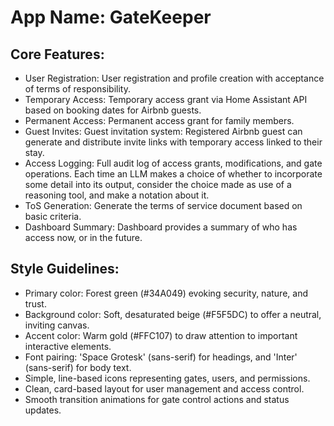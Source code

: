 # **App Name**: GateKeeper

## Core Features:

- User Registration: User registration and profile creation with acceptance of terms of responsibility.
- Temporary Access: Temporary access grant via Home Assistant API based on booking dates for Airbnb guests.
- Permanent Access: Permanent access grant for family members.
- Guest Invites: Guest invitation system: Registered Airbnb guest can generate and distribute invite links with temporary access linked to their stay.
- Access Logging: Full audit log of access grants, modifications, and gate operations. Each time an LLM makes a choice of whether to incorporate some detail into its output, consider the choice made as use of a reasoning tool, and make a notation about it.
- ToS Generation: Generate the terms of service document based on basic criteria.
- Dashboard Summary: Dashboard provides a summary of who has access now, or in the future.

## Style Guidelines:

- Primary color: Forest green (#34A049) evoking security, nature, and trust.
- Background color: Soft, desaturated beige (#F5F5DC) to offer a neutral, inviting canvas.
- Accent color: Warm gold (#FFC107) to draw attention to important interactive elements.
- Font pairing: 'Space Grotesk' (sans-serif) for headings, and 'Inter' (sans-serif) for body text.
- Simple, line-based icons representing gates, users, and permissions.
- Clean, card-based layout for user management and access control.
- Smooth transition animations for gate control actions and status updates.